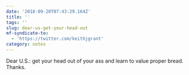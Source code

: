 ```yaml
---
date: '2018-09-20T07:43:29.164Z'
title: ''
tags: ''
slug: dear-us-get-your-head-out
mf-syndicate-to:
  - 'https://twitter.com/keithjgrant'
category: notes
---
```

Dear U.S.: get your head out of your ass and learn to value proper bread. Thanks.

